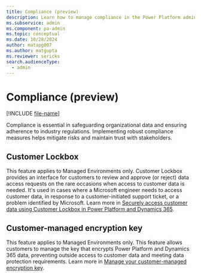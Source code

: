 ```yaml
---
title: Compliance (preview)
description: Learn how to manage compliance in the Power Platform admin center.
ms.subservice: admin
ms.component: pa-admin
ms.topic: conceptual
ms.date: 10/28/2024
author: matapg007
ms.author: matgupta
ms.reviewer: sericks
search.audienceType: 
  - admin
---
```


# Compliance (preview)
[!INCLUDE [file-name](~/../shared-content/shared/preview-includes/preview-banner.md)]
                                                  
Compliance is essential in safeguarding organizational data and ensuring adherence to industry regulations. Implementing robust compliance measures helps mitigate risks and maintain trust with stakeholders.

## Customer Lockbox
This feature applies to Managed Environments only. Customer Lockbox provides an interface for customers to review and approve (or reject) data access requests on the rare occasions when access to customer data is needed. It's used in cases where a Microsoft engineer needs to access customer data, in response to a customer-initiated support ticket, or a problem identified by Microsoft. Learn more in [Securely access customer data using Customer Lockbox in Power Platform and Dynamics 365](../about-lockbox.md).
  
## Customer-managed encryption key
This feature applies to Managed Environments only. This feature allows customers to manage the key that encrypts Power Platform and Dynamics 365 data, preventing outside access to customer data and meeting data protection requirements. Learn more in [Manage your customer-managed encryption key](../customer-managed-key.md).

